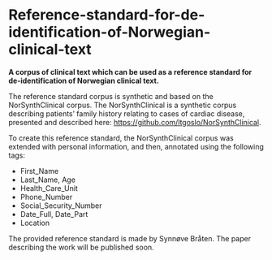 # Reference-standard-for-de-identification-of-Norwegian-clinical-text

**A corpus of clinical text which can be used as a reference standard for de-identification of Norwegian clinical text.** 


The reference standard corpus is synthetic and based on the NorSynthClinical corpus. The NorSynthClinical is a synthetic corpus describing patients’ family history relating to cases of cardiac disease, presented and described here: https://github.com/ltgoslo/NorSynthClinical. 

To create this reference standard, the NorSynthClinical corpus was extended with personal information, and then, annotated using the following tags: 
* First_Name
* Last_Name, Age
* Health_Care_Unit
* Phone_Number
* Social_Security_Number
* Date_Full, Date_Part
* Location

The provided reference standard is made by Synnøve Bråten. The paper describing the work will be published soon.

